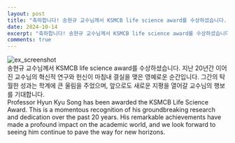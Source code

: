 ```yaml
---
layout: post
title: "축하합니다! 송현규 교수님께서 KSMCB life science award를 수상하셨습니다. "
date: 2024-10-14
excerpt: "축하합니다! 송현규 교수님께서 KSMCB life science award를 수상하셨습니다. "
comments: true
---
```


![ex_screenshot]()
<br/>
송현규 교수님께서 KSMCB life science award를 수상하셨습니다. 지난 20년간 이어진 교수님의 혁신적 연구와 헌신이 마침내 결실을 맺은 영예로운 순간입니다. 그간의 탁월한 성과는 학계에 큰 울림을 주었으며, 앞으로도 새로운 지평을 열어갈 교수님의 행보를 기대합니다.
<br/>
Professor Hyun Kyu Song has been awarded the KSMCB Life Science Award. This is a momentous recognition of his groundbreaking research and dedication over the past 20 years. His remarkable achievements have made a profound impact on the academic world, and we look forward to seeing him continue to pave the way for new horizons.
<br/>
